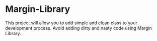 Margin-Library
==============
This project will allow you to add simple and clean class to your development process. 
Avoid adding dirty and nasty code using Margin Library.
